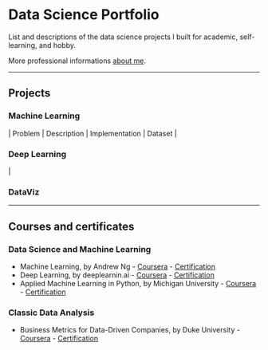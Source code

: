 # Data Science Portfolio
List and descriptions of the data science projects I built for academic, self-learning, and hobby.

More professional informations [about me](linkedin.com/valentin.defour).

---

## Projects

### Machine Learning

| Problem | Description | Implementation | Dataset |

### Deep Learning

|

### DataViz

---

## Courses and certificates

### Data Science and Machine Learning

- Machine Learning, by Andrew Ng - [Coursera](https://www.coursera.org/learn/machine-learning) - [Certification](...)
- Deep Learning, by deeplearnin.ai - [Coursera](https://www.coursera.org/specializations/deep-learning) - [Certification](...)
- Applied Machine Learning in Python, by Michigan University - [Coursera](https://www.coursera.org/learn/python-machine-learning) - [Certification](https://coursera.org/share/95631028fbced47b039fb464cb37af17)

### Classic Data Analysis

- Business Metrics for Data-Driven Companies, by Duke University - [Coursera](https://www.coursera.org/learn/analytics-business-metrics) - [Certification](https://coursera.org/share/1eb5f70e8aca4d0593680a4a68f4357c)
